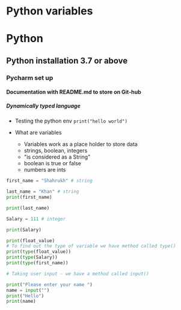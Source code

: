 # Python variables
# Python 
## Python installation 3.7 or above
### Pycharm set up
#### Documentation with README.md to store on Git-hub
##### Dynamically typed language


- Testing the python env `print("hello world")`

- What are variables
    - Variables work as a place holder to store data
    - strings, boolean, integers 
    - "is considered as a String"
    - boolean is true or false
    - numbers are ints


```python
first_name = "Shahrukh" # string

last_name = "Khan" # string
print(first_name)

print(last_name)

Salary = 111 # integer 

print(Salary)

```

```python
print(float_value)
# To find out the type of variable we have method called type()
print(type(float_value))
print(type(Salary))
print(type(first_name))

# Taking user input - we have a method called input()

print("Please enter your name ")
name = input("")
print("Hello")
print(name)

```
